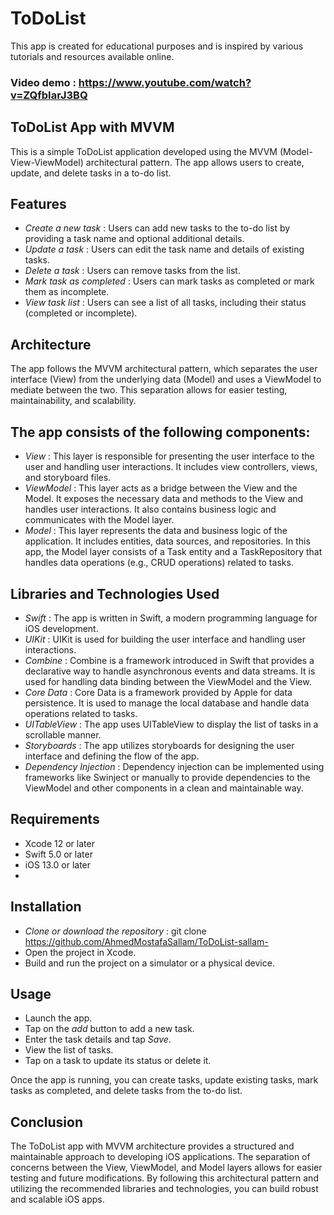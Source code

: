 # ToDoList
This app is created for educational purposes and is inspired by various tutorials and resources available online.

### Video demo : https://www.youtube.com/watch?v=ZQfbIarJ3BQ




## ToDoList App with MVVM
This is a simple ToDoList application developed using the MVVM (Model-View-ViewModel) architectural pattern. The app allows users to create, update, and delete tasks in a to-do list.

## Features
- *Create a new task* : Users can add new tasks to the to-do list by providing a task name and optional additional details.
- *Update a task* : Users can edit the task name and details of existing tasks.
- *Delete a task* : Users can remove tasks from the list.
- *Mark task as completed* : Users can mark tasks as completed or mark them as incomplete.
- *View task list* : Users can see a list of all tasks, including their status (completed or incomplete).

## Architecture
The app follows the MVVM architectural pattern, which separates the user interface (View) from the underlying data (Model) and uses a ViewModel to mediate between the two. This separation allows for easier testing, maintainability, and scalability.

## The app consists of the following components:
- *View* : This layer is responsible for presenting the user interface to the user and handling user interactions. It includes view controllers, views, and storyboard files.
- *ViewModel* : This layer acts as a bridge between the View and the Model. It exposes the necessary data and methods to the View and handles user interactions. It also contains business logic and communicates with the Model layer.
- *Model* : This layer represents the data and business logic of the application. It includes entities, data sources, and repositories. In this app, the Model layer consists of a Task entity and a TaskRepository that handles data operations (e.g., CRUD operations) related to tasks.

## Libraries and Technologies Used
- *Swift* : The app is written in Swift, a modern programming language for iOS development.
- *UIKit* : UIKit is used for building the user interface and handling user interactions.
- *Combine* : Combine is a framework introduced in Swift that provides a declarative way to handle asynchronous events and data streams. It is used for handling data binding between the 
  ViewModel and the View.
- *Core Data* : Core Data is a framework provided by Apple for data persistence. It is used to manage the local database and handle data operations related to tasks.
- *UITableView* : The app uses UITableView to display the list of tasks in a scrollable manner.
- *Storyboards* : The app utilizes storyboards for designing the user interface and defining the flow of the app.
- *Dependency Injection* : Dependency injection can be implemented using frameworks like Swinject or manually to provide dependencies to the ViewModel and other components in a clean and 
   maintainable way.

## Requirements
- Xcode 12 or later
- Swift 5.0 or later
- iOS 13.0 or later
 - 
## Installation
- *Clone or download the repository* : git clone https://github.com/AhmedMostafaSallam/ToDoList-sallam-
- Open the project in Xcode. 
- Build and run the project on a simulator or a physical device.

 ## Usage 
- Launch the app.
- Tap on the *add* button to add a new task.
- Enter the task details and tap *Save*.
- View the list of tasks. 
- Tap on a task to update its status or delete it.

Once the app is running, you can create tasks, update existing tasks, mark tasks as completed, and delete tasks from the to-do list.

## Conclusion
The ToDoList app with MVVM architecture provides a structured and maintainable approach to developing iOS applications. The separation of concerns between the View, ViewModel, and Model layers allows for easier testing and future modifications. By following this architectural pattern and utilizing the recommended libraries and technologies, you can build robust and scalable iOS apps. 




